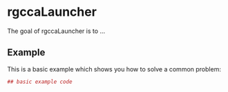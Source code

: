 <!-- README.md is generated from README.Rmd. Please edit that file -->
rgccaLauncher
=============

The goal of rgccaLauncher is to ...

Example
-------

This is a basic example which shows you how to solve a common problem:

``` r
## basic example code
```
